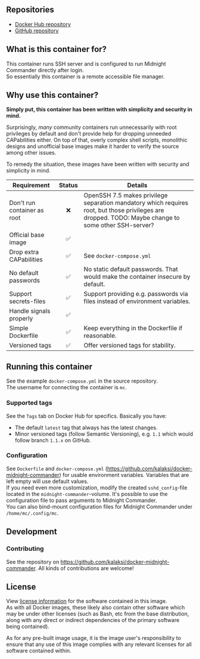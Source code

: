 
## Repositories
- [Docker Hub repository](https://registry.hub.docker.com/u/kalaksi/midnight-commander/)
- [GitHub repository](https://github.com/kalaksi/docker-midnight-commander)

## What is this container for?
This container runs SSH server and is configured to run Midnight Commander directly after login.  
So essentially this container is a remote accessible file manager.  

## Why use this container?
**Simply put, this container has been written with simplicity and security in mind.**

Surprisingly, _many_ community containers run unnecessarily with root privileges by default and don't provide help for dropping unneeded CAPabilities either.
On top of that, overly complex shell scripts, monolithic designs and unofficial base images make it harder to verify the source among other issues.

To remedy the situation, these images have been written with security and simplicity in mind.

|Requirement                   |Status|Details|
|------------------------------|:----:|-------|
|Don't run container as root   |❌    | OpenSSH 7.5 makes privilege separation mandatory which requires root, but those privileges are dropped. TODO: Maybe change to some other SSH-server? |
|Official base image           |✅    | |
|Drop extra CAPabilities       |✅    | See ```docker-compose.yml``` |
|No default passwords          |✅    | No static default passwords. That would make the container insecure by default.|
|Support secrets-files         |✅    | Support providing e.g. passwords via files instead of environment variables.|
|Handle signals properly       |✅    | |
|Simple Dockerfile             |✅    | Keep everything in the Dockerfile if reasonable.|
|Versioned tags                |✅    | Offer versioned tags for stability.|

## Running this container
See the example ```docker-compose.yml``` in the source repository.  
The username for connecting the container is ```mc```.

### Supported tags
See the ```Tags``` tab on Docker Hub for specifics. Basically you have:
- The default ```latest``` tag that always has the latest changes.
- Minor versioned tags (follow Semantic Versioning), e.g. ```1.1``` which would follow branch ```1.1.x``` on GitHub.

### Configuration
See ```Dockerfile``` and ```docker-compose.yml``` (<https://github.com/kalaksi/docker-midnight-commander>) for usable environment variables. Variables that are left empty will use default values.  
If you need even more customization, modify the created ```sshd_config```-file located in the ```midnight-commander```-volume. It's possible to use the configuration file to pass arguments to Midnight Commander.  
You can also bind-mount configuration files for Midnight Commander under ```/home/mc/.config/mc```.  

## Development

### Contributing
See the repository on <https://github.com/kalaksi/docker-midnight-commander>.
All kinds of contributions are welcome!

## License
View [license information](https://github.com/kalaksi/docker-midnight-commander/blob/master/LICENSE) for the software contained in this image.  
As with all Docker images, these likely also contain other software which may be under other licenses (such as Bash, etc from the base distribution, along with any direct or indirect dependencies of the primary software being contained).  
  
As for any pre-built image usage, it is the image user's responsibility to ensure that any use of this image complies with any relevant licenses for all software contained within.
